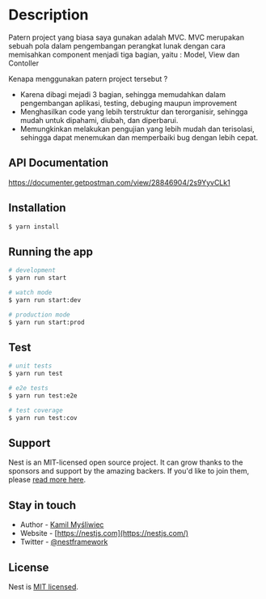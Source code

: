 # Description

Patern project yang biasa saya gunakan adalah MVC. MVC merupakan sebuah pola dalam pengembangan perangkat lunak dengan cara memisahkan component menjadi tiga bagian, yaitu : Model, View dan Contoller

Kenapa menggunakan patern project tersebut ?

- Karena dibagi mejadi 3 bagian, sehingga memudahkan dalam pengembangan aplikasi, testing, debuging maupun improvement
- Menghasilkan code yang lebih terstruktur dan terorganisir, sehingga mudah untuk dipahami, diubah, dan diperbarui.
- Memungkinkan melakukan pengujian yang lebih mudah dan terisolasi, sehingga dapat menemukan dan memperbaiki bug dengan lebih cepat.

## API Documentation

https://documenter.getpostman.com/view/28846904/2s9YyvCLk1

## Installation

```bash
$ yarn install
```

## Running the app

```bash
# development
$ yarn run start

# watch mode
$ yarn run start:dev

# production mode
$ yarn run start:prod
```

## Test

```bash
# unit tests
$ yarn run test

# e2e tests
$ yarn run test:e2e

# test coverage
$ yarn run test:cov
```

## Support

Nest is an MIT-licensed open source project. It can grow thanks to the sponsors and support by the amazing backers. If you'd like to join them, please [read more here](https://docs.nestjs.com/support).

## Stay in touch

- Author - [Kamil Myśliwiec](https://kamilmysliwiec.com)
- Website - [https://nestjs.com](https://nestjs.com/)
- Twitter - [@nestframework](https://twitter.com/nestframework)

## License

Nest is [MIT licensed](LICENSE).
